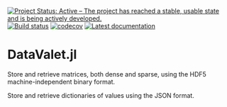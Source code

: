 [![Project Status: Active – The project has reached a stable, usable state and is being actively developed.](http://www.repostatus.org/badges/latest/active.svg)](http://www.repostatus.org/#active)
[![Build status](https://github.com/PetrKryslUCSD/DataValet.jl/workflows/CI/badge.svg)](https://github.com/PetrKryslUCSD/DataValet.jl/actions)
[![codecov](https://codecov.io/gh/PetrKryslUCSD/DataValet.jl/branch/master/graph/badge.svg)](https://codecov.io/gh/PetrKryslUCSD/DataValet.jl)
[![Latest documentation](https://img.shields.io/badge/docs-dev-blue.svg)](https://petrkryslucsd.github.io/DataValet.jl/dev)

# DataValet.jl

Store and retrieve matrices, both dense and sparse, using the HDF5 machine-independent binary format.

Store and retrieve dictionaries of values using the JSON format.

